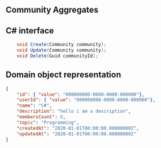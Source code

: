 ## Community Aggregates

## C# interface
```csharp
    void Create(Community community);
    void Update(Community community);
    void Delete(Guid communityId);
```

## Domain object representation
```json
{
    "id": { "value": "000000000-0000-0000-000000"},
    "userId": { "value": "000000000-0000-0000-000000"},
    "name": "C#",
    "description": "hello i am a description",
    "membersCount": 0,
    "topic": "Programming",
    "createdAt": "2020-01-01T00:00:00.00000000Z",
    "updatedAt": "2020-01-01T00:00:00.00000000Z"
}
```